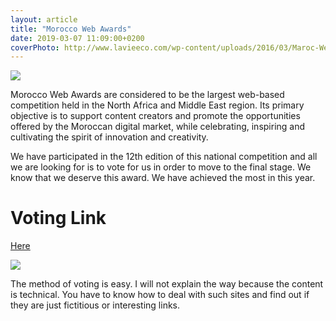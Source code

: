```yaml
---
layout: article
title: "Morocco Web Awards"
date: 2019-03-07 11:09:00+0200
coverPhoto: http://www.lavieeco.com/wp-content/uploads/2016/03/Maroc-Web-Awards.jpg
---
```


![](http://www.lavieeco.com/wp-content/uploads/2016/03/Maroc-Web-Awards.jpg)

Morocco Web Awards are considered to be the largest web-based competition held in the North Africa and Middle East region. Its primary objective is to support content creators and promote the opportunities offered by the Moroccan digital market, while celebrating, inspiring and cultivating the spirit of innovation and creativity.

We have participated in the 12th edition of this national competition and all we are looking for is to vote for us in order to move to the final stage. We know that we deserve this award. We have achieved the most in this year.

# Voting Link
[Here](https://vote.marocwebawards.com/tech/development-of-computer-vision-498)

![](https://serving.photos.photobox.com/8571309878fcb8be33a9336042c94b7fc4c8ca985e688df49dc2dbe090bef59a2de21feb.jpg)

The method of voting is easy. I will not explain the way because the content is technical. You have to know how to deal with such sites and find out if they are just fictitious or interesting links. 